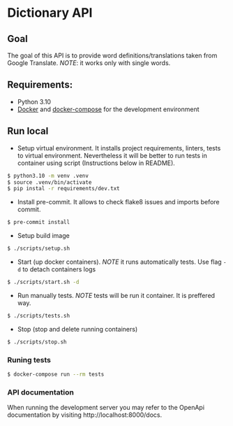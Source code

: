 # Dictionary API

## Goal

The goal of this API is to provide word definitions/translations taken from Google Translate. *NOTE*: it works only with single words.

## Requirements:
- Python 3.10
- [Docker](https://docs.docker.com/engine/installation/) and [docker-compose](https://docs.docker.com/compose/install/) for the development environment

## Run local

- Setup virtual environment. It installs project requirements, linters, tests to virtual environment. Nevertheless it will be better to run tests in container using script (Instructions below in README).
```bash
$ python3.10 -m venv .venv
$ source .venv/bin/activate
$ pip instal -r requirements/dev.txt
```

- Install pre-commit. It allows to check flake8 issues and imports before commit.
```bash
$ pre-commit install
```

- Setup build image
```bash
$ ./scripts/setup.sh
```

- Start (up docker containers). *NOTE* it runs automatically tests. Use flag `-d` to detach containers logs

```bash
$ ./scripts/start.sh -d
```

- Run manually tests. *NOTE* tests will be run it container. It is preffered way.
```bash
$ ./scripts/tests.sh
```

- Stop (stop and delete running containers)

```bash
$ ./scripts/stop.sh
```

### Runing tests
```bash
$ docker-compose run --rm tests
```

### API documentation
When running the development server you may refer to the OpenApi documentation
by visiting http://localhost:8000/docs.
